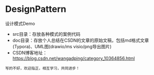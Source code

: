 # DesignPattern
设计模式Demo

- src目录：存放各种模式的案例代码
- doc目录：存放个人总结在CSDN的文章的原始文稿，包括md格式文章(Typora)、UML图(drawio/ms visio/png导出图片)
- CSDN博客地址：https://blog.csdn.net/wangadping/category_10364856.html
````
写的不好，欢迎指正，相互学习，共同进步！